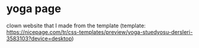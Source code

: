 # yoga page
clown website that I made from the template (template: https://nicepage.com/tr/css-templates/preview/yoga-stuedyosu-dersleri-3583103?device=desktop)
